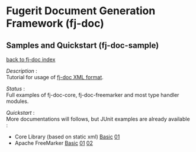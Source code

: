 # Fugerit Document Generation Framework (fj-doc)

## Samples and Quickstart (fj-doc-sample)

[back to fj-doc index](../README.md)  

*Description* :  
Tutorial for usage of [fj-doc XML format](https://www.fugerit.org/data/java/doc/xsd/doc-1-0.xsd).

*Status* :  
Full examples of fj-doc-core, fj-doc-freemarker and most type handler modules.
  
  
*Quickstart* :  
More documentations will follows, but JUnit examples are already available :
* Core Library (based on static xml)
[Basic](src/test/java/test/org/fugerit/java/doc/sample/facade/BasicFacadeTest.java)
[01](src/test/java/test/org/fugerit/java/doc/sample/facade/TestIntro01.java)
* Apache FreeMarker
[Basic](src/test/java/test/org/fugerit/java/doc/sample/freemarker/BasicFreeMarkerTest.java)
[01](src/test/java/test/org/fugerit/java/doc/sample/freemarker/TestFreeMarker01.java)
[02](src/test/java/test/org/fugerit/java/doc/sample/freemarker/TestFreeMarker02.java)